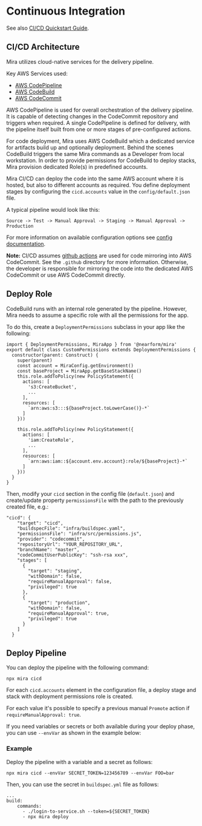 # Continuous Integration

See also [CI/CD Quickstart Guide](../quick-start/README.md#continuous-integration).

## CI/CD Architecture

Mira utilizes cloud-native services for the delivery pipeline.

Key AWS Services used:
* [AWS CodePipeline](https://aws.amazon.com/codepipeline/getting-started/)
* [AWS CodeBuild](https://docs.aws.amazon.com/codebuild/latest/userguide/getting-started.html)
* [AWS CodeCommit](https://docs.aws.amazon.com/codecommit/latest/userguide/getting-started-cc.html)

AWS CodePipeline is used for overall orchestration of the delivery pipeline. It is capable of detecting changes in the
CodeCommit repository and triggers when required. A single CodePipeline is defined for delivery, with the pipeline itself built from one or more stages of pre-configured actions.

For code deployment, Mira uses AWS CodeBuild which a dedicated service for artifacts build up and optionally deployment.
Behind the scenes CodeBuild triggers the same Mira commands as a Developer from local workstation.
In order to provide permissions for CodeBuild to deploy stacks, Mira provision dedicated Role(s) in predefined accounts.

Mira CI/CD can deploy the code into the same AWS account where it is hosted, but also to different accounts as required.
You define deployment stages by configuring the `cicd.accounts` value in the `config/default.json` file.

A typical pipeline would look like this:

`Source -> Test -> Manual Approval -> Staging -> Manual Approval -> Production`

For more information on available configuration options see [config documentation](../config/README.md). 

__Note:__ CI/CD assumes [github actions](https://github.com/features/actions) are used for code mirroring into AWS CodeCommit. See the `.github` directory for more information.
Otherwise, the developer is responsible for mirroring the code into the dedicated AWS CodeCommit or use AWS CodeCommit directly.

## Deploy Role

CodeBuild runs with an internal role generated by the pipeline. However, Mira needs to assume a specific role with all the permissions for the app.

To do this, create a `DeploymentPermissions` subclass in your app like the following:

```
import { DeploymentPermissions, MiraApp } from '@nearform/mira'
export default class CustomPermissions extends DeploymentPermissions {
  constructor(parent: Construct) {
    super(parent)
    const account = MiraConfig.getEnvironment()
    const baseProject = MiraApp.getBaseStackName()
    this.role.addToPolicy(new PolicyStatement({
      actions: [
        's3:CreateBucket',
        ...
      ],
      resources: [
        `arn:aws:s3:::${baseProject.toLowerCase()}-*`
      ]
    }))

    this.role.addToPolicy(new PolicyStatement({
      actions: [
        'iam:CreateRole',
        ...
      ],
      resources: [
        `arn:aws:iam::${account.env.account}:role/${baseProject}-*`
      ]
    }))
  }
}
```

Then, modify your `cicd` section in the config file (`default.json`) and create/update property `permissionsFile` with the path to the previously created file, e.g.:

```
"cicd": {
    "target": "cicd",
    "buildspecFile": "infra/buildspec.yaml",
    "permissionsFile": "infra/src/permissions.js",
    "provider": "codecommit",
    "repositoryUrl": "YOUR_REPOSITORY_URL",
    "branchName": "master",
    "codeCommitUserPublicKey": "ssh-rsa xxx",
    "stages": [
      {
        "target": "staging",
        "withDomain": false,
        "requireManualApproval": false,
        "privileged": true
      },
      {
        "target": "production",
        "withDomain": false,
        "requireManualApproval": true,
        "privileged": true
      }
    ]
  }

```

## Deploy Pipeline

You can deploy the pipeline with the following command:

```
npx mira cicd
```
For each `cicd.accounts` element in the configuration file, a deploy stage and stack with deployment permissions role is created.

For each value it's possible to specify a previous manual `Promote` action if `requireManualApproval: true`.

If you need variables or secrets or both available during your deploy phase, you can use `--envVar` as shown in the example below:

### Example 
Deploy the pipeline with a variable and a secret as follows:
```
npx mira cicd --envVar SECRET_TOKEN=123456789 --envVar FOO=bar
```

Then, you can use the secret in `buildspec.yml` file as follows:
```
...
build:
    commands:
      - ./login-to-service.sh --token=${SECRET_TOKEN}
      - npx mira deploy
```


